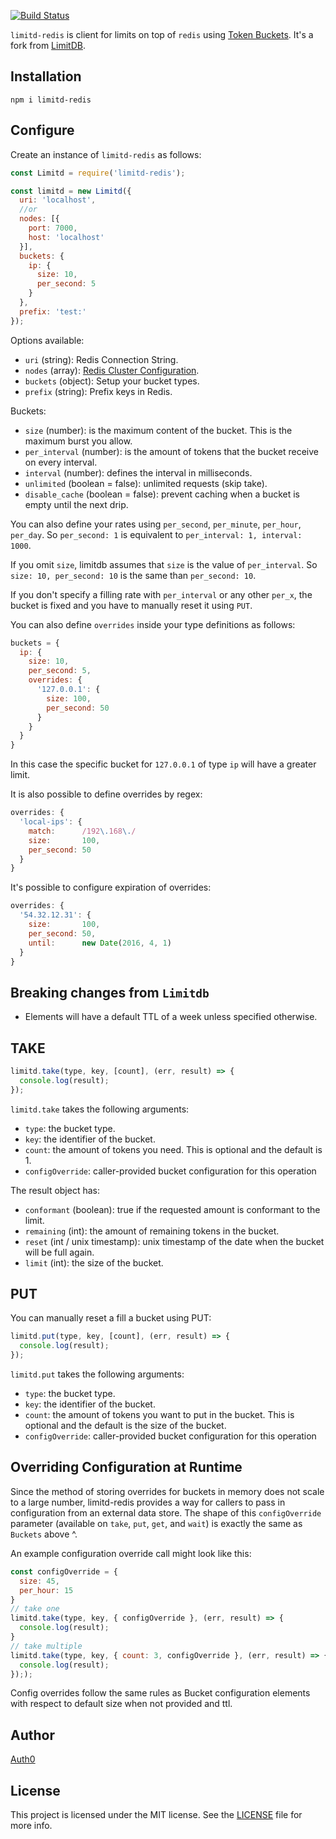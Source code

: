 [![Build Status](https://travis-ci.org/auth0/limitd-redis.svg?branch=master)](https://travis-ci.org/auth0/limitd-redis)

`limitd-redis` is client for limits on top of `redis` using [Token Buckets](https://en.wikipedia.org/wiki/Token_bucket).
It's a fork from [LimitDB](https://github.com/limitd/limitdb).

## Installation

```
npm i limitd-redis
```

## Configure

Create an instance of `limitd-redis` as follows:

```js
const Limitd = require('limitd-redis');

const limitd = new Limitd({
  uri: 'localhost',
  //or
  nodes: [{
    port: 7000,
    host: 'localhost'
  }],
  buckets: {
    ip: {
      size: 10,
      per_second: 5
    }
  },
  prefix: 'test:'
});
```

Options available:

- `uri` (string): Redis Connection String.
- `nodes` (array): [Redis Cluster Configuration](https://github.com/luin/ioredis#cluster).
- `buckets` (object): Setup your bucket types.
- `prefix` (string): Prefix keys in Redis.

Buckets:

- `size` (number): is the maximum content of the bucket. This is the maximum burst you allow.
- `per_interval` (number): is the amount of tokens that the bucket receive on every interval.
- `interval` (number): defines the interval in milliseconds.
- `unlimited` (boolean = false): unlimited requests (skip take).
- `disable_cache` (boolean = false): prevent caching when a bucket is empty until the next drip.

You can also define your rates using `per_second`, `per_minute`, `per_hour`, `per_day`. So `per_second: 1` is equivalent to `per_interval: 1, interval: 1000`.

If you omit `size`, limitdb assumes that `size` is the value of `per_interval`. So `size: 10, per_second: 10` is the same than `per_second: 10`.

If you don't specify a filling rate with `per_interval` or any other `per_x`, the bucket is fixed and you have to manually reset it using `PUT`.

You can also define `overrides` inside your type definitions as follows:

```js
buckets = {
  ip: {
    size: 10,
    per_second: 5,
    overrides: {
      '127.0.0.1': {
        size: 100,
        per_second: 50
      }
    }
  }
}
```

In this case the specific bucket for `127.0.0.1` of type `ip` will have a greater limit.

It is also possible to define overrides by regex:

```js
overrides: {
  'local-ips': {
    match:      /192\.168\./
    size:       100,
    per_second: 50
  }
}
```

It's possible to configure expiration of overrides:

```js
overrides: {
  '54.32.12.31': {
    size:       100,
    per_second: 50,
    until:      new Date(2016, 4, 1)
  }
}
```

## Breaking changes from `Limitdb`

* Elements will have a default TTL of a week unless specified otherwise.

## TAKE

```js
limitd.take(type, key, [count], (err, result) => {
  console.log(result);
});
```

`limitd.take` takes the following arguments:

-  `type`: the bucket type.
-  `key`: the identifier of the bucket.
-  `count`: the amount of tokens you need. This is optional and the default is 1.
-  `configOverride`: caller-provided bucket configuration for this operation

The result object has:

-  `conformant` (boolean): true if the requested amount is conformant to the limit.
-  `remaining` (int): the amount of remaining tokens in the bucket.
-  `reset` (int / unix timestamp): unix timestamp of the date when the bucket will be full again.
-  `limit` (int): the size of the bucket.

## PUT

You can manually reset a fill a bucket using PUT:

```js
limitd.put(type, key, [count], (err, result) => {
  console.log(result);
});
```

`limitd.put` takes the following arguments:

-  `type`: the bucket type.
-  `key`: the identifier of the bucket.
-  `count`: the amount of tokens you want to put in the bucket. This is optional and the default is the size of the bucket.
-  `configOverride`: caller-provided bucket configuration for this operation

## Overriding Configuration at Runtime
Since the method of storing overrides for buckets in memory does not scale to a large number, limitd-redis provides a way for callers to pass in configuration from an external data store.  The shape of this `configOverride` parameter (available on `take`, `put`, `get`, and `wait`) is exactly the same as `Buckets` above ^.

An example configuration override call might look like this:

```js
const configOverride = {
  size: 45,
  per_hour: 15
}
// take one
limitd.take(type, key, { configOverride }, (err, result) => {
  console.log(result);
}
// take multiple
limitd.take(type, key, { count: 3, configOverride }, (err, result) => {
  console.log(result);
}););
```

Config overrides follow the same rules as Bucket configuration elements with respect to default size when not provided and ttl.

## Author

[Auth0](auth0.com)

## License

This project is licensed under the MIT license. See the [LICENSE](LICENSE) file for more info.
